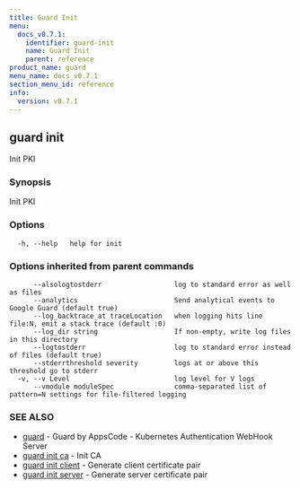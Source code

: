```yaml
---
title: Guard Init
menu:
  docs_v0.7.1:
    identifier: guard-init
    name: Guard Init
    parent: reference
product_name: guard
menu_name: docs_v0.7.1
section_menu_id: reference
info:
  version: v0.7.1
---
```


## guard init

Init PKI

### Synopsis

Init PKI

### Options

```
  -h, --help   help for init
```

### Options inherited from parent commands

```
      --alsologtostderr                  log to standard error as well as files
      --analytics                        Send analytical events to Google Guard (default true)
      --log_backtrace_at traceLocation   when logging hits line file:N, emit a stack trace (default :0)
      --log_dir string                   If non-empty, write log files in this directory
      --logtostderr                      log to standard error instead of files (default true)
      --stderrthreshold severity         logs at or above this threshold go to stderr
  -v, --v Level                          log level for V logs
      --vmodule moduleSpec               comma-separated list of pattern=N settings for file-filtered logging
```

### SEE ALSO

* [guard](/docs/v0.7.1/reference/guard)	 - Guard by AppsCode - Kubernetes Authentication WebHook Server
* [guard init ca](/docs/v0.7.1/reference/guard_init_ca)	 - Init CA
* [guard init client](/docs/v0.7.1/reference/guard_init_client)	 - Generate client certificate pair
* [guard init server](/docs/v0.7.1/reference/guard_init_server)	 - Generate server certificate pair

